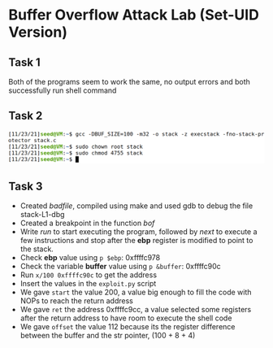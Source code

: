 # Buffer Overflow Attack Lab (Set-UID Version)

## Task 1

Both of the programs seem to work the same, no output errors and both successfully run shell command

## Task 2

![Task 2 screenshot](images/Lab2Task2.png)

## Task 3

- Created *badfile*, compiled using make and used gdb to debug the file stack-L1-dbg
- Created a breakpoint in the function *bof*
- Write *run* to start executing the program, followed by *next* to execute a few instructions and stop after the **ebp** register is modified to point to the stack.
- Check **ebp** value using `p $ebp`: 0xffffc978
- Check the variable **buffer** value using `p &buffer`: 0xffffc90c
- Run `x/100 0xffffc90c` to get the address
- Insert the values in the `exploit.py` script
- We gave `start` the value 200, a value big enough to fill the code with NOPs to reach the return address
- We gave `ret` the address 0xffffc9cc, a value selected some registers after the return address to have room to execute the shell code
- We gave `offset` the value 112 because its the register difference between the buffer and the str pointer, (100 + 8 + 4)
